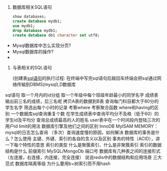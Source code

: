 # 

1. 数据库相关SQL语句
    
    ```sql
    show databases;
    create database mydb1;
    use mydb1;
    drop database mydb1;
    create database db1 character set utf8;
    ```
    
- Mysql数据库中怎么实现分页?
- Mysql数据库的操作?
- 
1. 与表相关的SQL语句
    
    (创建表[sql语句](https://so.csdn.net/so/search?q=sql%E8%AF%AD%E5%8F%A5&spm=1001.2101.3001.7020)的执行过程: 在终端中写完sql语句后敲回车终端会把sql通过网络传输到DBMS(mysql),D数据库

sql语句 取一个月内的id分组 取一个年级中每个班级年龄最小的同学名字 成绩表输出前三名的成绩，后三名呢 拷贝A表的数据到B表 查询每门科目都大于80分的学生名字 筛选出每个小时的记录 考察where 考察聚合函数 where和having的区别 一个数据库sql查询重复个数 在学生成绩表中查询平均分不及格（低于60）的学生id及平均分 查询总成绩最高的人的姓名 user表中在一个时间段内登陆三次的用户id limit的用法
数据库引擎及他们之间的区别 InnoDB MyISAM MEMORY：
mysql的日志怎么查询
（多次）查询速度慢的原因，如何解决
数据库的事务是什么？怎么使用
主键、外键、索引的各自的含义以及区别
事务的特性（ACID），讲一下每个特性的意思
索引的类型
什么是聚簇索引、什么是非聚簇索引
索引的数据结构是什么
前缀索引
MySQL/MongoDb 端口号
数据库有几种表之间的连接形式（左连接，右连接，内连接，完全连接）
说说redis中的数据结构和应用场景
三大范式
数据库隔离等级
为什么要用b+树索引而不用hash

